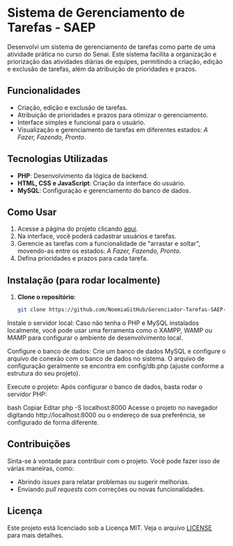 # Sistema de Gerenciamento de Tarefas - SAEP

Desenvolvi um sistema de gerenciamento de tarefas como parte de uma atividade prática no curso do Senai. Este sistema facilita a organização e priorização das atividades diárias de equipes, permitindo a criação, edição e exclusão de tarefas, além da atribuição de prioridades e prazos.

## **Funcionalidades**

- Criação, edição e exclusão de tarefas.
- Atribuição de prioridades e prazos para otimizar o gerenciamento.
- Interface simples e funcional para o usuário.
- Visualização e gerenciamento de tarefas em diferentes estados: *A Fazer, Fazendo, Pronto*.

## **Tecnologias Utilizadas**

- **PHP**: Desenvolvimento da lógica de backend.
- **HTML, CSS e JavaScript**: Criação da interface do usuário.
- **MySQL**: Configuração e gerenciamento do banco de dados.

## **Como Usar**

1. Acesse a página do projeto clicando [aqui](http://miatech.infinityfreeapp.com/).
2. Na interface, você poderá cadastrar usuários e tarefas.
3. Gerencie as tarefas com a funcionalidade de "arrastar e soltar", movendo-as entre os estados: *A Fazer, Fazendo, Pronto*.
4. Defina prioridades e prazos para cada tarefa.

## **Instalação (para rodar localmente)**

1. **Clone o repositório**:
   ```bash
   git clone https://github.com/NoemiaGitHub/Gerenciador-Tarefas-SAEP-.git
Instale o servidor local: Caso não tenha o PHP e MySQL instalados localmente, você pode usar uma ferramenta como o XAMPP, WAMP ou MAMP para configurar o ambiente de desenvolvimento local.

Configure o banco de dados: Crie um banco de dados MySQL e configure o arquivo de conexão com o banco de dados no sistema. O arquivo de configuração geralmente se encontra em config/db.php (ajuste conforme a estrutura do seu projeto).

Execute o projeto: Após configurar o banco de dados, basta rodar o servidor PHP:

bash
Copiar
Editar
php -S localhost:8000
Acesse o projeto no navegador digitando http://localhost:8000 ou o endereço de sua preferência, se configurado de forma diferente.

## **Contribuições**

Sinta-se à vontade para contribuir com o projeto. Você pode fazer isso de várias maneiras, como:

- Abrindo *issues* para relatar problemas ou sugerir melhorias.
- Enviando *pull requests* com correções ou novas funcionalidades.

## **Licença**

Este projeto está licenciado sob a Licença MIT. Veja o arquivo [LICENSE](LICENSE) para mais detalhes.




